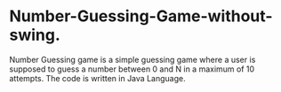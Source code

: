 # Number-Guessing-Game-without-swing.
Number Guessing game is a simple guessing game where a user is supposed to guess a number between 0 and N in a maximum of 10 attempts.
The code is written in Java Language.
